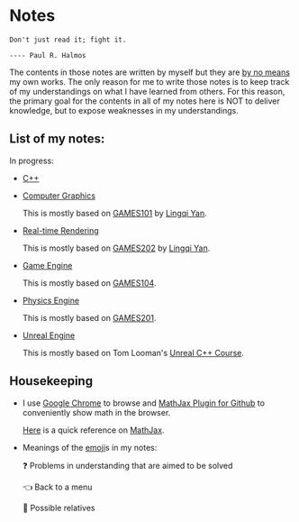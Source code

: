 # Notes

```
Don't just read it; fight it.
                                                                                       ---- Paul R. Halmos
```

The contents in those notes are written by myself but they are <ins>by no means</ins> my own works. The only reason for me to write those notes is to keep track of my understandings on what I have learned from others. For this reason, the primary goal for the contents in all of my notes here is NOT to deliver knowledge, but to expose weaknesses in my understandings.

## List of my notes:

In progress:

- [C++]()

- [Computer Graphics](CG.md)

  This is mostly based on [GAMES101](https://sites.cs.ucsb.edu/~lingqi/teaching/games101.html) by [Lingqi Yan](https://sites.cs.ucsb.edu/~lingqi/).

- [Real-time Rendering]()

  This is mostly based on [GAMES202](https://sites.cs.ucsb.edu/~lingqi/teaching/games202.html) by [Lingqi Yan](https://sites.cs.ucsb.edu/~lingqi/).

- [Game Engine]()
  
  This is mostly based on [GAMES104](http://games-cn.org/games104/).

- [Physics Engine]()
  
  This is mostly based on [GAMES201](http://games-cn.org/games201/).

- [Unreal Engine](UE.md)
  
  This is mostly based on Tom Looman's [Unreal C++ Course](https://courses.tomlooman.com/p/unrealengine-cpp?coupon_code=COMMUNITY15).

## Housekeeping

- I use [Google Chrome](https://www.google.com/chrome/) to browse and [MathJax Plugin for Github](https://chrome.google.com/webstore/detail/github-with-mathjax/ioemnmodlmafdkllaclgeombjnmnbima) to conveniently show math in the browser.

  [Here](https://math.meta.stackexchange.com/questions/5020/mathjax-basic-tutorial-and-quick-reference) is a quick reference on [MathJax](https://www.mathjax.org/).

- Meanings of the [emoji](https://gist.github.com/rxaviers/7360908)s in my notes:
    
  ❓ Problems in understanding that are aimed to be solved
  
  👈 Back to a menu
  
  🔗 Possible relatives
